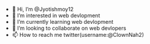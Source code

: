 - 👋 Hi, I’m @Jyotishmoy12
- 👀 I’m interested in web devlopment
- 🌱 I’m currently learning web devlopment
- 💞️ I’m looking to collaborate on web devlopers
- 📫 How to reach me twitter(username:@ClownNah2)

<!---
Jyotishmoy12/Jyotishmoy12 is a ✨ special ✨ repository because its `README.md` (this file) appears on your GitHub profile.
You can click the Preview link to take a look at your changes.
--->
